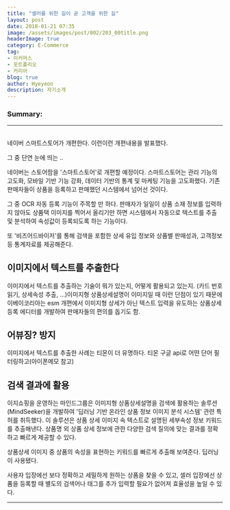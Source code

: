 ```yaml
---
title: "셀러를 위한 길이 곧 고객을 위한 길"
layout: post
date: 2018-01-21 07:35
image: /assets/images/post/002/203_00title.png
headerImage: true
category: E-Commerce
tag:
- 이커머스
- 포트폴리오
- 커리어
blog: true
author: Hyeyeon
description: 자기소개
---
```


### Summary:



---

##

네이버 스마트스토어가 개편한다. 이런이런 개편내용을 발표했다.

그 중 단연 눈에 띄는 ..

네이버는 스토어팜을 '스마트스토어'로 개편할 예정이다. 스마트스토어는 관리 기능의 고도화, 모바일 기반 기능 강화, 데이터 기반의 통계 및 마케팅 기능을 고도화했다. 기존 판매자들이 상품을 등록하고 판매했던 시스템에서 넘어선 것이다.

그 중 OCR 자동 등록 기능이 주목할 만 하다. 판매자가 일일이 상품 소재 정보를 입력하지 않아도 상품택 이미지를 찍어서 올리기만 하면 시스템에서 자동으로 텍스트를 추출 및 분석하여 속성값이 등록되도록 하는 기능이다.

또 '비즈어드바이저'를 통해 검색을 포함한 상세 유입 정보와 상품별 판매성과, 고객정보 등 통계자료를 제공해준다.  

## 이미지에서 텍스트를 추출한다

이미지에서 텍스트를 추출하는 기술이 뭐가 있는지, 어떻게 활용되고 있는지. (카드 번호 읽기, 상세속성 추출, ...)이미지형 상품상세설명이 이미지일 때 이런 단점이 있기 때문에 이베이코리아는 esm 개편에서 이미지형 상세가 아닌 텍스트 입력을 유도하는 상품상세 등록 에디터를 개발하여 판매자들의 편의를 돕기도 함.


## 어뷰징? 방지

이미지에서 텍스트를 추출한 사례는 티몬이 더 유명하다. 티몬 구글 api로 어떤 단어 필터링하고(아이폰메모 참고)

## 검색 결과에 활용

이지쇼핑을 운영하는 마인드그룹은 이미지형 상품상세설명을 검색에 활용하는 솔루션(MindSeeker)을 개발하여 '딥러닝 기반 온라인 상품 정보 이미지 분석 시스템' 관련 특허를 취득했다. 이 솔루션은 상품 상세 이미지 속 텍스트로 설명된 세부속성 정보 키워드를 추출해낸다. 상품명 외 상품 상세 정보에 관한 다양한 검색 질의에 맞는 결과를 정확하고 빠르게 제공할 수 있다.

상품상세 이미지 중 상품의 속성을 표현하는 키워드를 빠르게 추출해 보여준다. 딥러닝이 사용됐다.

사용자 입장에선 보다 정확하고 세밀하게 원하는 상품을 찾을 수 있고, 셀러 입장에선 상품을 등록할 때 별도의 검색어나 태그를 추가 입력할 필요가 없어져 효율성을 높일 수 있다.

---

